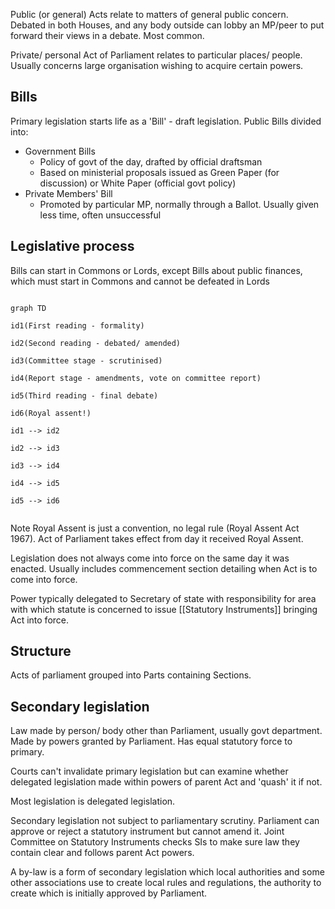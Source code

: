 Public (or general) Acts relate to matters of general public concern. Debated in both Houses, and any body outside can lobby an MP/peer to put forward their views in a debate. Most common.

Private/ personal Act of Parliament relates to particular places/ people. Usually concerns large organisation wishing to acquire certain powers. 

## Bills

Primary legislation starts life as a 'Bill' - draft legislation. Public Bills divided into:
- Government Bills
	- Policy of govt of the day, drafted by official draftsman
	- Based on ministerial proposals issued as Green Paper (for discussion) or White Paper (official govt policy)
- Private Members' Bill
	- Promoted by particular MP, normally through a Ballot. Usually given less time, often unsuccessful

## Legislative process

Bills can start in Commons or Lords, except Bills about public finances, which must start in Commons and cannot be defeated in Lords

```mermaid

graph TD

id1(First reading - formality)

id2(Second reading - debated/ amended)

id3(Committee stage - scrutinised)

id4(Report stage - amendments, vote on committee report)

id5(Third reading - final debate)

id6(Royal assent!)

id1 --> id2

id2 --> id3

id3 --> id4

id4 --> id5

id5 --> id6


```

Note Royal Assent is just a convention, no legal rule (Royal Assent Act 1967).  Act of Parliament takes effect from day it received Royal Assent. 

Legislation does not always come into force on the same day it was enacted. Usually includes commencement section detailing when Act is to come into force.

Power typically delegated to Secretary of state with responsibility for area with which statute is concerned to issue [[Statutory Instruments]] bringing Act into force.

## Structure

Acts of parliament grouped into Parts containing Sections.

## Secondary legislation

Law made by person/ body other than Parliament, usually govt department. Made by powers granted by Parliament. Has equal statutory force to primary. 

Courts can't invalidate primary legislation but can examine whether delegated legislation made within powers of parent Act and 'quash' it if not. 

Most legislation is delegated legislation.

Secondary legislation not subject to parliamentary scrutiny. Parliament can approve or reject a statutory instrument but cannot amend it. Joint Committee on Statutory Instruments checks SIs to make sure law they contain clear and follows parent Act powers. 

A by-law is a form of secondary legislation which local authorities and some other associations use to create local rules and regulations, the authority to create which is initially approved by Parliament. 

